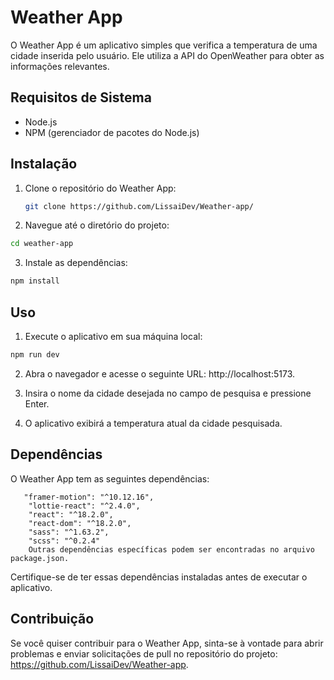 # Weather App

O Weather App é um aplicativo simples que verifica a temperatura de uma cidade inserida pelo usuário. Ele utiliza a API do OpenWeather para obter as informações relevantes.

## Requisitos de Sistema

- Node.js
- NPM (gerenciador de pacotes do Node.js)

## Instalação

1. Clone o repositório do Weather App:

   ```bash
   git clone https://github.com/LissaiDev/Weather-app/
   ```
   
2. Navegue até o diretório do projeto:

  ```bash
  cd weather-app
  ```

3. Instale as dependências:

```bash
npm install
```
 ## Uso
1. Execute o aplicativo em sua máquina local:
```bash
npm run dev
```
2. Abra o navegador e acesse o seguinte URL: http://localhost:5173.

3. Insira o nome da cidade desejada no campo de pesquisa e pressione Enter.

4. O aplicativo exibirá a temperatura atual da cidade pesquisada.

## Dependências

O Weather App tem as seguintes dependências:
```
   "framer-motion": "^10.12.16",
    "lottie-react": "^2.4.0",
    "react": "^18.2.0",
    "react-dom": "^18.2.0",
    "sass": "^1.63.2",
    "scss": "^0.2.4"
    Outras dependências específicas podem ser encontradas no arquivo package.json.
```
Certifique-se de ter essas dependências instaladas antes de executar o aplicativo.

## Contribuição

Se você quiser contribuir para o Weather App, sinta-se à vontade para abrir problemas e enviar solicitações de pull no repositório do projeto: https://github.com/LissaiDev/Weather-app.


